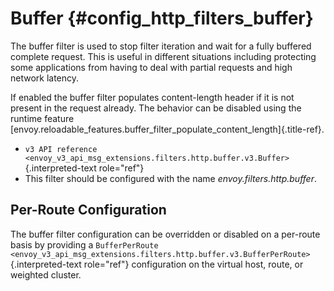Buffer {#config_http_filters_buffer}
======

The buffer filter is used to stop filter iteration and wait for a fully
buffered complete request. This is useful in different situations
including protecting some applications from having to deal with partial
requests and high network latency.

If enabled the buffer filter populates content-length header if it is
not present in the request already. The behavior can be disabled using
the runtime feature
[envoy.reloadable_features.buffer_filter_populate_content_length]{.title-ref}.

-   `v3 API reference <envoy_v3_api_msg_extensions.filters.http.buffer.v3.Buffer>`{.interpreted-text
    role="ref"}
-   This filter should be configured with the name
    *envoy.filters.http.buffer*.

Per-Route Configuration
-----------------------

The buffer filter configuration can be overridden or disabled on a
per-route basis by providing a
`BufferPerRoute <envoy_v3_api_msg_extensions.filters.http.buffer.v3.BufferPerRoute>`{.interpreted-text
role="ref"} configuration on the virtual host, route, or weighted
cluster.
